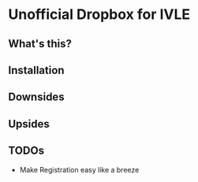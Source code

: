 # Unofficial Dropbox for IVLE

## What's this?



## Installation


## Downsides



## Upsides



## TODOs

- Make Registration easy like a breeze

